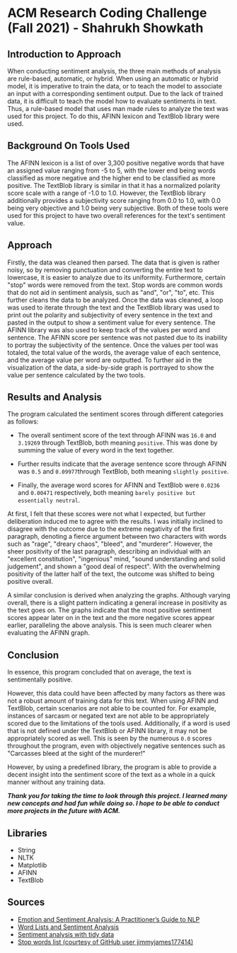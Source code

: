 # **ACM Research Coding Challenge (Fall 2021) - Shahrukh Showkath**

## Introduction to Approach

When conducting sentiment analysis, the three main methods of analysis are rule-based, automatic, or hybrid. When using an automatic or hybrid model, it is imperative to train the data, or to teach the model to associate an input with a corresponding sentiment output. Due to the lack of trained data, it is difficult to teach the model how to evaluate sentiments in text. Thus, a rule-based model that uses man made rules to analyze the text was used for this project. To do this, AFINN lexicon and TextBlob library were used. 

## Background On Tools Used
The AFINN lexicon is a list of over 3,300 positive negative words that have an assigned value ranging from -5 to 5, with the lower end being words classified as more negative and the higher end to be classified as more positive. The TextBlob library is similar in that it has a normalized polarity score scale with a range of -1.0 to 1.0. However, the TextBlob library additionally provides a subjectivity score ranging from 0.0 to 1.0, with 0.0 being very objective and 1.0 being very subjective. Both of these tools were used for this project to have two overall references for the text's sentiment value.

## Approach
Firstly, the data was cleaned then parsed. The data that is given is rather noisy, so by removing punctuation and converting the entire text to lowercase, it is easier to analyze due to its uniformity. Furthermore, certain "stop" words were removed from the text. Stop words are common words that do not aid in sentiment analysis, such as "and", "or", "to", etc. This further cleans the data to be analyzed. Once the data was cleaned, a loop was used to iterate through the text and the TextBlob library was used to print out the polarity and subjectivity of every sentence in the text and pasted in the output to show a sentiment value for every sentence. The AFINN library was also used to keep track of the values per word and sentence. The AFINN score per sentence was not pasted due to its inability to portray the subjectivity of the sentence. Once the values per tool was totaled, the total value of the words, the average value of each sentence, and the average value per word are outputted. To further aid in the visualization of the data, a side-by-side graph is portrayed to show the value per sentence calculated by the two tools.

## Results and Analysis
The program calculated the sentiment scores through different categories as follows: 
  - The overall sentiment score of the text through AFINN was `16.0` and `3.19269` through TextBlob, both meaning `positive`. This was done by summing the value of every word in the text together.


  -  Further results indicate that the average sentence score through AFINN was `0.5` and `0.09977`through TextBlob, both meaning `slightly positive`. 

  - Finally, the average word scores for AFINN and TextBlob were `0.0236` and `0.00471` respectively, both meaning `barely positive but essentially neutral`. 
  
At first, I felt that these scores were not what I expected, but further deliberation induced me to agree with the results. I was initially inclined to disagree with the outcome due to the extreme negativity of the first paragraph, denoting a fierce argument between two characters with words such as "rage", "dreary chaos", "bleed", and "murderer". However, the sheer positivity of the last paragraph, describing an individual with an "excellent constitution", "ingenious" mind, "sound understanding and solid judgement", and shown a "good deal of respect". With the overwhelming positivity of the latter half of the text, the outcome was shifted to being positive overall. 

A similar conclusion is derived when analyzing the graphs. Although varying overall, there is a slight pattern indicating a general increase in positivity as the text goes on. The graphs indicate that the most positive sentiment scores appear later on in the text and the more negative scores appear earlier, paralleling the above analysis. This is seen much clearer when evaluating the AFINN graph.

## Conclusion
In essence, this program concluded that on average, the text is sentimentally positive.

 However, this data could have been affected by many factors as there was not a robust amount of training data for this text. When using AFINN and TextBlob, certain scenarios are not able to be counted for. For example, instances of sarcasm or negated text are not able to be appropriately scored due to the limitations of the tools used. Additionally, if a word is used that is not defined under the TextBlob or AFINN library, it may not be appropriately scored as well. This is seen by the numerous `0.0` scores throughout the program, even with objectively negative sentences such as "Carcasses bleed at the sight of the murderer!"

However, by using a predefined library, the program is able to provide a decent insight into the sentiment score of the text as a whole in a quick manner without any training data.

***Thank you for taking the time to look through this project. I learned many new concepts and had fun while doing so. I hope to be able to conduct more projects in the future with ACM.***

## Libraries

- String
- NLTK
- Matplotlib
- AFINN
- TextBlob

## Sources
- [Emotion and Sentiment Analysis: A Practitioner’s Guide to NLP](https://www.kdnuggets.com/2018/08/emotion-sentiment-analysis-practitioners-guide-nlp-5.html)
- [Word Lists and Sentiment Analysis](https://nealcaren.org/lessons/wordlists/)
- [Sentiment analysis with tidy data](https://www.tidytextmining.com/sentiment.html)
- [Stop words list (courtesy of GitHub user jimmyjames177414)](https://gist.github.com/sebleier/554280)

